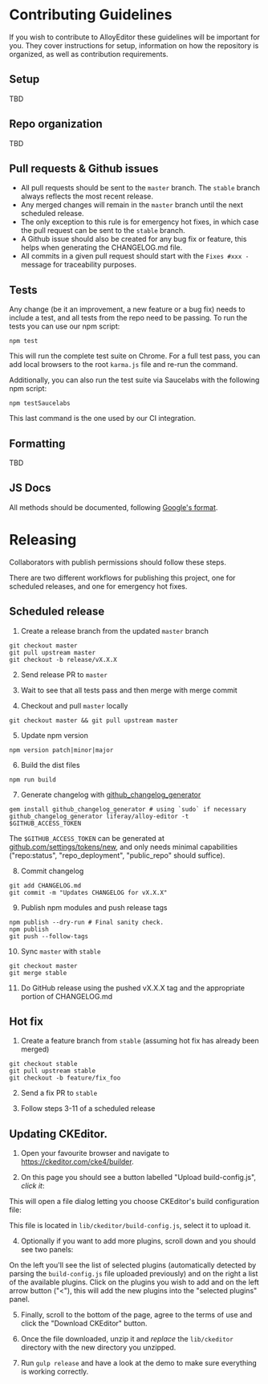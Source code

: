# Contributing Guidelines

If you wish to contribute to AlloyEditor these guidelines will be important for you. They cover instructions for setup, information on how the repository is organized, as well as contribution requirements.

## Setup

TBD

## Repo organization

TBD

## Pull requests & Github issues

* All pull requests should be sent to the `master` branch. The `stable` branch always reflects the most recent release.
* Any merged changes will remain in the `master` branch until the next scheduled release.
* The only exception to this rule is for emergency hot fixes, in which case the pull request can be sent to the `stable` branch.
* A Github issue should also be created for any bug fix or feature, this helps when generating the CHANGELOG.md file.
* All commits in a given pull request should start with the `Fixes #xxx - ` message for traceability purposes.

## Tests

Any change (be it an improvement, a new feature or a bug fix) needs to include a test, and all tests from the repo need to be passing. To run the tests you can use our npm script:

```
npm test
```

This will run the complete test suite on Chrome. For a full test pass, you can add local browsers to the root `karma.js` file and re-run the command.

Additionally, you can also run the test suite via Saucelabs with the following npm script:

```
npm testSaucelabs
```

This last command is the one used by our CI integration.

## Formatting

TBD

## JS Docs

All methods should be documented, following [Google's format](https://github.com/google/closure-compiler/wiki/Annotating-JavaScript-for-the-Closure-Compiler).

# Releasing

Collaborators with publish permissions should follow these steps.

There are two different workflows for publishing this project, one for scheduled releases, and one for emergency hot fixes.

## Scheduled release

1. Create a release branch from the updated `master` branch

```
git checkout master
git pull upstream master
git checkout -b release/vX.X.X
```

2. Send release PR to `master`

3. Wait to see that all tests pass and then merge with merge commit

4. Checkout and pull `master` locally

```
git checkout master && git pull upstream master
```

5. Update npm version

```
npm version patch|minor|major
```

6. Build the dist files

```
npm run build
```

7. Generate changelog with [github_changelog_generator](https://github.com/skywinder/github-changelog-generator)

```
gem install github_changelog_generator # using `sudo` if necessary
github_changelog_generator liferay/alloy-editor -t $GITHUB_ACCESS_TOKEN
```

The `$GITHUB_ACCESS_TOKEN` can be generated at [github.com/settings/tokens/new](https://github.com/settings/tokens/new), and only needs minimal capabilities ("repo:status", "repo_deployment", "public_repo" should suffice).

8. Commit changelog

```
git add CHANGELOG.md
git commit -m "Updates CHANGELOG for vX.X.X"
```

9. Publish npm modules and push release tags

```
npm publish --dry-run # Final sanity check.
npm publish
git push --follow-tags
```


10. Sync `master` with `stable`

```
git checkout master
git merge stable
```

11. Do GitHub release using the pushed vX.X.X tag and the appropriate portion of CHANGELOG.md

## Hot fix

1. Create a feature branch from `stable` (assuming hot fix has already been merged)

```
git checkout stable
git pull upstream stable
git checkout -b feature/fix_foo
```

2. Send a fix PR to `stable`

3. Follow steps 3-11 of a scheduled release

## Updating CKEditor.

1. Open your favourite browser and navigate to https://ckeditor.com/cke4/builder.

2. On this page you should see a button labelled "Upload build-config.js", *click it*:

This will open a file dialog letting you choose CKEditor's build configuration file:

This file is located in `lib/ckeditor/build-config.js`, select it to upload it.

4. Optionally if you want to add more plugins, scroll down and you should see two panels:

On the left you'll see the list of selected plugins (automatically detected by parsing the `build-config.js` file uploaded previously) and on the right a list of the available plugins. Click on the plugins you wish to add and on the left arrow button ("<"), this will add the new plugins into the "selected plugins" panel.

5. Finally, scroll to the bottom of the page, agree to the terms of use and click the "Download CKEditor" button.

6. Once the file downloaded, unzip it and *replace* the `lib/ckeditor` directory with the new directory you unzipped.

7. Run `gulp release` and have a look at the demo to make sure everything is working correctly.
